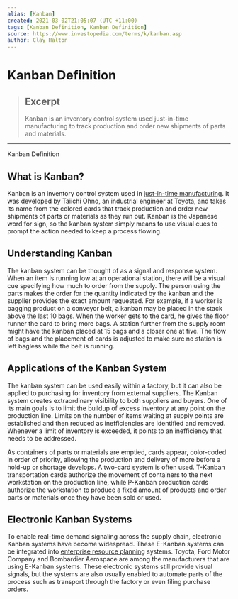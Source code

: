 ```yaml
---
alias: [Kanban]
created: 2021-03-02T21:05:07 (UTC +11:00)
tags: [Kanban Definition, Kanban Definition]
source: https://www.investopedia.com/terms/k/kanban.asp
author: Clay Halton
---
```


# Kanban Definition

> ## Excerpt
> Kanban is an inventory control system used just-in-time manufacturing to track production and order new shipments of parts and materials.

---

Kanban Definition
## What is Kanban?

Kanban is an inventory control system used in [just-in-time manufacturing](https://www.investopedia.com/terms/j/jit.asp). It was developed by Taiichi Ohno, an industrial engineer at Toyota, and takes its name from the colored cards that track production and order new shipments of parts or materials as they run out. Kanban is the Japanese word for sign, so the kanban system simply means to use visual cues to prompt the action needed to keep a process flowing.

## Understanding Kanban

The kanban system can be thought of as a signal and response system. When an item is running low at an operational station, there will be a visual cue specifying how much to order from the supply. The person using the parts makes the order for the quantity indicated by the kanban and the supplier provides the exact amount requested. For example, if a worker is bagging product on a conveyor belt, a kanban may be placed in the stack above the last 10 bags. When the worker gets to the card, he gives the floor runner the card to bring more bags. A station further from the supply room might have the kanban placed at 15 bags and a closer one at five. The flow of bags and the placement of cards is adjusted to make sure no station is left bagless while the belt is running.

## Applications of the Kanban System

The kanban system can be used easily within a factory, but it can also be applied to purchasing for inventory from external suppliers. The Kanban system creates extraordinary visibility to both suppliers and buyers. One of its main goals is to limit the buildup of excess inventory at any point on the production line. Limits on the number of items waiting at supply points are established and then reduced as inefficiencies are identified and removed. Whenever a limit of inventory is exceeded, it points to an inefficiency that needs to be addressed.

As containers of parts or materials are emptied, cards appear, color-coded in order of priority, allowing the production and delivery of more before a hold-up or shortage develops. A two-card system is often used. T-Kanban transportation cards authorize the movement of containers to the next workstation on the production line, while P-Kanban production cards authorize the workstation to produce a fixed amount of products and order parts or materials once they have been sold or used.

## Electronic Kanban Systems

To enable real-time demand signaling across the supply chain, electronic Kanban systems have become widespread. These E-Kanban systems can be integrated into [enterprise resource planning](https://www.investopedia.com/terms/e/erp.asp) systems. Toyota, Ford Motor Company and Bombardier Aerospace are among the manufacturers that are using E-Kanban systems. These electronic systems still provide visual signals, but the systems are also usually enabled to automate parts of the process such as transport through the factory or even filing purchase orders.
